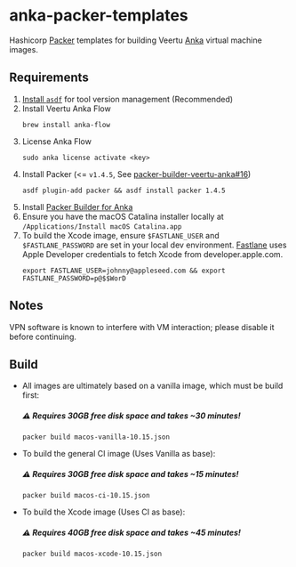 # anka-packer-templates

Hashicorp [Packer](https://www.packer.io/) templates for building Veertu [Anka](https://veertu.com/technology/) virtual machine images.

## Requirements
1. [Install `asdf`](https://github.com/asdf-vm/asdf) for tool version management (Recommended)
2. Install Veertu Anka Flow
   ```
   brew install anka-flow
   ```
3. License Anka Flow
   ```
   sudo anka license activate <key>
   ```
4. Install Packer (<= `v1.4.5`, See [packer-builder-veertu-anka#16](https://github.com/veertuinc/packer-builder-veertu-anka/issues/16)) 
   ```
   asdf plugin-add packer && asdf install packer 1.4.5
   ```
5. Install [Packer Builder for Anka](https://github.com/veertuinc/packer-builder-veertu-anka)
6. Ensure you have the macOS Catalina installer locally at `/Applications/Install macOS Catalina.app`
7. To build the Xcode image, ensure `$FASTLANE_USER` and `$FASTLANE_PASSWORD` are set in your local dev environment. [Fastlane](https://github.com/fastlane/fastlane) uses Apple Developer credentials to fetch Xcode from developer.apple.com.
   ```
   export FASTLANE_USER=johnny@appleseed.com && export FASTLANE_PASSWORD=p@$$WorD
   ```

## Notes

VPN software is known to interfere with VM interaction; please disable it before continuing.

## Build

- All images are ultimately based on a vanilla image, which must be build first:

  ##### :warning: Requires 30GB free disk space and takes ~30 minutes!
  ```
  packer build macos-vanilla-10.15.json
  ```

- To build the general CI image (Uses Vanilla as base):

  ##### :warning: Requires 30GB free disk space and takes ~15 minutes!
  ```
  packer build macos-ci-10.15.json
  ```

- To build the Xcode image (Uses CI as base):

  ##### :warning: Requires 40GB free disk space and takes ~45 minutes!
  ```
  packer build macos-xcode-10.15.json
  ```
